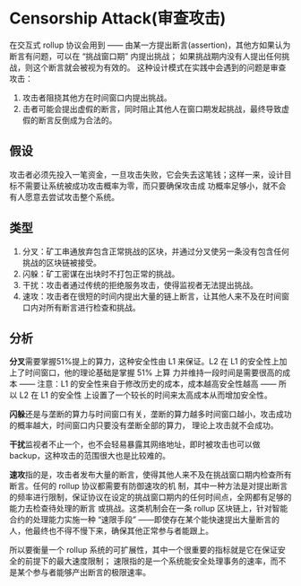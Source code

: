 # Censorship Attack(审查攻击)

在交互式 rollup 协议会用到 —— 由某一方提出断言(assertion)，其他方如果认为断言有问题，可以在 “挑战窗口期” 内提出挑战；
如果挑战期内没有人提出任何挑战，则这个断言就会被视为有效的。 这种设计模式在实践中会遇到的问题是审查攻击：
1. 攻击者阻挠其他方在时间窗口内提出挑战。
2. 击者可能会提出虚假的断言，同时阻止其他人在窗口期发起挑战，最终导致虚假的断言反倒成为合法的。

## 假设 

攻击者必须先投入一笔资金，一旦攻击失败，它会失去这笔钱；这样一来，设计目标不需要让系统被成功攻击概率为零，而只要确保攻击成
功概率足够小，就不会有人愿意去尝试攻击整个系统。

## 类型

1. 分叉：矿工串通放弃包含正常挑战的区块，并通过分叉使另一条没有包含任何挑战的区块链被接受。 
2. 闪躲：矿工密谋在出块时不打包正常的挑战。 
3. 干扰：攻击者通过传统的拒绝服务攻击，使得监视者无法提出挑战。 
4. 速攻：攻击者在很短的时间内提出大量的链上断言，让其他人来不及在时间窗口内对所有断言进行检查和挑战。

## 分析

**分叉**需要掌握51%提上的算力，这种安全性由 L1 来保证。L2 在 L1 的安全性上加上了时间窗口，他的理论基础是掌握 51% 上算
力并维持一段时间是需要很高的成本 —— 注意：L1 的安全性来自于修改历史的成本，成本越高安全性越高 —— 所以 L2 在 L1 的安全性
上设置了一个较长的时间来太高成本从而增加安全性。

**闪躲**还是与垄断的算力与时间窗口有关，垄断的算力越多时间窗口越小，攻击成功的概率越大，时间窗口内只要没有垄断全部的算力，
理论上攻击就不会成功。

**干扰**监视者不止一个，也不会轻易暴露其网络地址，即时被攻击也可以做backup，这种攻击的范围很大也是比较难的。

**速攻**指的是，攻击者发布大量的断言，使得其他人来不及在挑战窗口期内检查所有断言。任何的 rollup 协议都需要有防御速攻的机
制，其中一种方法是对提出断言的频率进行限制，保证协议在设定的挑战窗口期内的任何时间点，全网都有足够的能力去检查待处理的断言
或挑战。这类机制会在一条 rollup 区块链上，针对智能合约的处理能力实施一种 “速限手段” ——即使存在某个能快速提出大量断言的
人，他最终也不得不慢下来，确保其他正常参与者能跟上。

所以要衡量一个 rollup 系统的可扩展性，其中一个很重要的指标就是它在保证安全的前提下的最大速度限制；
速限指的是一个系统能安全处理事务的速率，而不是某个参与者能够产出断言的极限速率。

